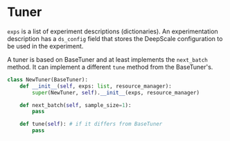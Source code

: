 # Tuner


`exps` is a list of experiment descriptions (dictionaries).
An experimentation description has a `ds_config` field that stores the DeepScale configuration to be used in the experiment.

A tuner is based on BaseTuner and at least implements the `next_batch` method. It can implement a different `tune` method from the BaseTuner's.

```python
class NewTuner(BaseTuner):
    def __init__(self, exps: list, resource_manager):
        super(NewTuner, self).__init__(exps, resource_manager)

    def next_batch(self, sample_size=1):
        pass

    def tune(self): # if it differs from BaseTuner
        pass
```
